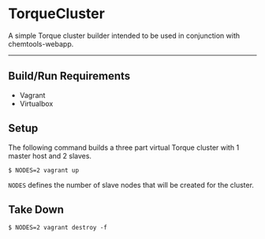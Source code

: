 TorqueCluster
================
A simple Torque cluster builder intended to be used in conjunction with chemtools-webapp.


_______________________________________________________________________
Build/Run Requirements
----------------------

- Vagrant
- Virtualbox


Setup
-----
The following command builds a three part virtual Torque cluster with 1 master host and 2 slaves.

    $ NODES=2 vagrant up

`NODES` defines the number of slave nodes that will be created for the cluster.


Take Down
---------

    $ NODES=2 vagrant destroy -f
